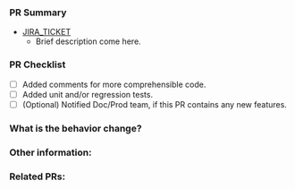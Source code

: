 <!-- Please enter a brief description/summary of your PR here, e.g. -->
### PR Summary
* [JIRA_TICKET](https://graphsql.atlassian.net/browse/JIRA_TICKET)
  * Brief description come here.

<!-- Please review the items on the PR checklist before submitting. -->
### PR Checklist
* [ ] Added comments for more comprehensible code.
* [ ] Added unit and/or regression tests.
* [ ] (Optional) Notified Doc/Prod team, if this PR contains any new features. 

<!-- (Optional) Please provide descriptions about the behavior changes. -->
### What is the behavior change?


<!-- (Optional) Please provide any additional comments. -->
### Other information:


<!-- (Optional) Please provide any related PRs. -->
### Related PRs:
